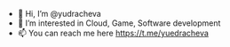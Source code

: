 - 👋 Hi, I’m @yudracheva
- 👀 I’m interested in Cloud, Game, Software development
- 📫 You can reach me here https://t.me/yuedracheva

<!---
yudracheva/yudracheva is a ✨ special ✨ repository because its `README.md` (this file) appears on your GitHub profile.
You can click the Preview link to take a look at your changes.
--->
